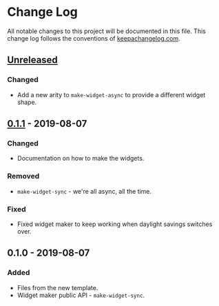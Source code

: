 # Change Log
All notable changes to this project will be documented in this file. This change log follows the conventions of [keepachangelog.com](http://keepachangelog.com/).

## [Unreleased]
### Changed
- Add a new arity to `make-widget-async` to provide a different widget shape.

## [0.1.1] - 2019-08-07
### Changed
- Documentation on how to make the widgets.

### Removed
- `make-widget-sync` - we're all async, all the time.

### Fixed
- Fixed widget maker to keep working when daylight savings switches over.

## 0.1.0 - 2019-08-07
### Added
- Files from the new template.
- Widget maker public API - `make-widget-sync`.

[Unreleased]: https://github.com/your-name/wf1/compare/0.1.1...HEAD
[0.1.1]: https://github.com/your-name/wf1/compare/0.1.0...0.1.1
